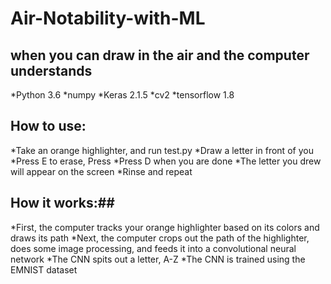 # Air-Notability-with-ML

## when you can draw in the air and the computer understands ##

*Python 3.6
*numpy
*Keras 2.1.5
*cv2
*tensorflow 1.8

## How to use: ##

*Take an orange highlighter, and run test.py
*Draw a letter in front of you
*Press E to erase, Press
*Press D when you are done
*The letter you drew will appear on the screen
*Rinse and repeat

## How it works:##
*First, the computer tracks your orange highlighter based on its colors and draws its path
*Next, the computer crops out the path of the highlighter, does some image processing, and
feeds it into a convolutional neural network
*The CNN spits out a letter, A-Z
*The CNN is trained using the EMNIST dataset

